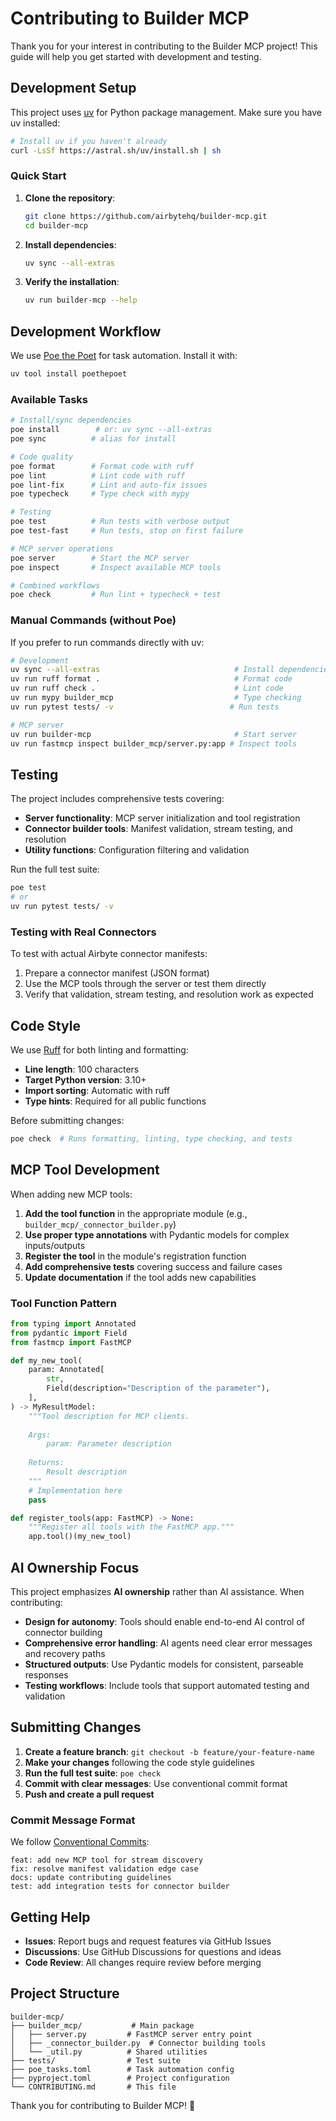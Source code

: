 # Contributing to Builder MCP

Thank you for your interest in contributing to the Builder MCP project! This guide will help you get started with development and testing.

## Development Setup

This project uses [uv](https://docs.astral.sh/uv/) for Python package management. Make sure you have uv installed:

```bash
# Install uv if you haven't already
curl -LsSf https://astral.sh/uv/install.sh | sh
```

### Quick Start

1. **Clone the repository**:
   ```bash
   git clone https://github.com/airbytehq/builder-mcp.git
   cd builder-mcp
   ```

2. **Install dependencies**:
   ```bash
   uv sync --all-extras
   ```

3. **Verify the installation**:
   ```bash
   uv run builder-mcp --help
   ```

## Development Workflow

We use [Poe the Poet](https://poethepoet.natn.io/) for task automation. Install it with:

```bash
uv tool install poethepoet
```

### Available Tasks

```bash
# Install/sync dependencies
poe install        # or: uv sync --all-extras
poe sync          # alias for install

# Code quality
poe format        # Format code with ruff
poe lint          # Lint code with ruff  
poe lint-fix      # Lint and auto-fix issues
poe typecheck     # Type check with mypy

# Testing
poe test          # Run tests with verbose output
poe test-fast     # Run tests, stop on first failure

# MCP server operations
poe server        # Start the MCP server
poe inspect       # Inspect available MCP tools

# Combined workflows
poe check         # Run lint + typecheck + test
```

### Manual Commands (without Poe)

If you prefer to run commands directly with uv:

```bash
# Development
uv sync --all-extras                              # Install dependencies
uv run ruff format .                              # Format code
uv run ruff check .                               # Lint code
uv run mypy builder_mcp                           # Type checking
uv run pytest tests/ -v                          # Run tests

# MCP server
uv run builder-mcp                                # Start server
uv run fastmcp inspect builder_mcp/server.py:app # Inspect tools
```

## Testing

The project includes comprehensive tests covering:

- **Server functionality**: MCP server initialization and tool registration
- **Connector builder tools**: Manifest validation, stream testing, and resolution
- **Utility functions**: Configuration filtering and validation

Run the full test suite:

```bash
poe test
# or
uv run pytest tests/ -v
```

### Testing with Real Connectors

To test with actual Airbyte connector manifests:

1. Prepare a connector manifest (JSON format)
2. Use the MCP tools through the server or test them directly
3. Verify that validation, stream testing, and resolution work as expected

## Code Style

We use [Ruff](https://docs.astral.sh/ruff/) for both linting and formatting:

- **Line length**: 100 characters
- **Target Python version**: 3.10+
- **Import sorting**: Automatic with ruff
- **Type hints**: Required for all public functions

Before submitting changes:

```bash
poe check  # Runs formatting, linting, type checking, and tests
```

## MCP Tool Development

When adding new MCP tools:

1. **Add the tool function** in the appropriate module (e.g., `builder_mcp/_connector_builder.py`)
2. **Use proper type annotations** with Pydantic models for complex inputs/outputs
3. **Register the tool** in the module's registration function
4. **Add comprehensive tests** covering success and failure cases
5. **Update documentation** if the tool adds new capabilities

### Tool Function Pattern

```python
from typing import Annotated
from pydantic import Field
from fastmcp import FastMCP

def my_new_tool(
    param: Annotated[
        str,
        Field(description="Description of the parameter"),
    ],
) -> MyResultModel:
    """Tool description for MCP clients.
    
    Args:
        param: Parameter description
        
    Returns:
        Result description
    """
    # Implementation here
    pass

def register_tools(app: FastMCP) -> None:
    """Register all tools with the FastMCP app."""
    app.tool()(my_new_tool)
```

## AI Ownership Focus

This project emphasizes **AI ownership** rather than AI assistance. When contributing:

- **Design for autonomy**: Tools should enable end-to-end AI control of connector building
- **Comprehensive error handling**: AI agents need clear error messages and recovery paths  
- **Structured outputs**: Use Pydantic models for consistent, parseable responses
- **Testing workflows**: Include tools that support automated testing and validation

## Submitting Changes

1. **Create a feature branch**: `git checkout -b feature/your-feature-name`
2. **Make your changes** following the code style guidelines
3. **Run the full test suite**: `poe check`
4. **Commit with clear messages**: Use conventional commit format
5. **Push and create a pull request**

### Commit Message Format

We follow [Conventional Commits](https://www.conventionalcommits.org/):

```
feat: add new MCP tool for stream discovery
fix: resolve manifest validation edge case
docs: update contributing guidelines
test: add integration tests for connector builder
```

## Getting Help

- **Issues**: Report bugs and request features via GitHub Issues
- **Discussions**: Use GitHub Discussions for questions and ideas
- **Code Review**: All changes require review before merging

## Project Structure

```
builder-mcp/
├── builder_mcp/           # Main package
│   ├── server.py         # FastMCP server entry point
│   ├── _connector_builder.py  # Connector building tools
│   └── _util.py          # Shared utilities
├── tests/                # Test suite
├── poe_tasks.toml        # Task automation config
├── pyproject.toml        # Project configuration
└── CONTRIBUTING.md       # This file
```

Thank you for contributing to Builder MCP! 🚀
